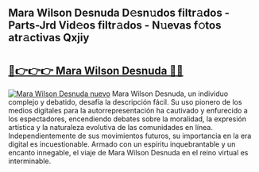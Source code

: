 ## Mara Wilson Desnuda D𝚎sn𝚞dos filtr𝚊dos - Parts-Jrd Vid𝚎os filtr𝚊dos - N𝚞evas f𝚘tos atr𝚊ctivas Qxjiy

# <h2><a href="http://mb9akz.tromn.icu/?c=Mara+Wilson+Desnuda">🔗👉👉👉 Mara Wilson Desnuda 🔗🔗</a></h2>

[![Mara Wilson Desnuda nuevo](https://i.imgur.com/pEAQMta.gif)](http://mb9akz.tromn.icu/?c=Mara+Wilson+Desnuda)
Mara Wilson Desnuda, un individuo complejo y debatido, desafía la descripción fácil. Su uso pionero de los medios digitales para la autorrepresentación ha cautivado y enfurecido a los espectadores, encendiendo debates sobre la moralidad, la expresión artística y la naturaleza evolutiva de las comunidades en línea. Independientemente de sus movimientos futuros, su importancia en la era digital es incuestionable. Armado con un espíritu inquebrantable y un encanto innegable, el viaje de Mara Wilson Desnuda en el reino virtual es interminable.

